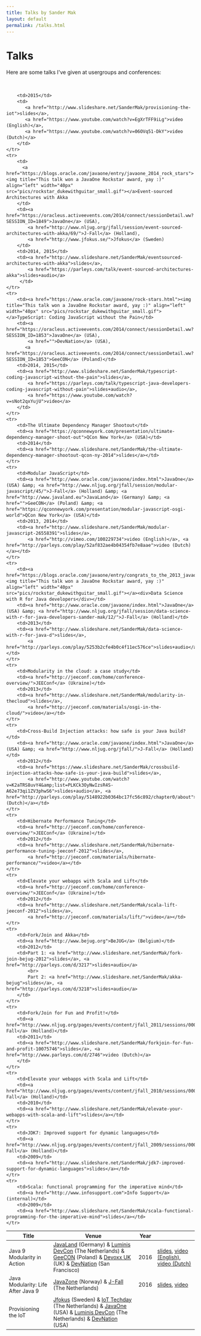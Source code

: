 ```yaml
---
title: Talks by Sander Mak
layout: default
permalink: /talks.html
---
```


# Talks
Here are some talks I've given at usergroups and conferences:

<br>
<table class="table table-bordered table-striped">
	<thead>
		<tr>
			<th>Title</th>
			<th>Venue</th>
			<th>Year</th>
			<th></th>
		</tr>
	</thead>
	<tr>
		<td>Java 9 Modularity in Action</td>
		<td>
			<a href="http://javaland.eu/">JavaLand</a> (Germany)
			&amp; <a href="https://devcon.luminis.eu/">Luminis DevCon</a> (The Netherlands)
			&amp; <a href="http://2016.geecon.org/">GeeCON</a> (Poland)
			&amp; <a href="http://www.devoxx.co.uk/">Devoxx UK</a> (UK)
			&amp; <a href="http://www.devnation.org/">DevNation</a> (San Francisco)
		</td>
		<td>2016</td>
		<td>
			<a href="http://www.slideshare.net/SanderMak/java-9-modularity-in-action">slides</a>,
			<a href="https://www.youtube.com/watch?v=XwXL7urUlP4">video (English)</a>,
			<a href="https://www.youtube.com/watch?v=DWyKc4gHglk">video (Dutch)</a>
		</td>
	</tr>
	<tr>
		<td>Java Modularity: Life After Java 9</td>
		<td>
			<a href="http://javazone.no/">JavaZone</a> (Norway)
			&amp; <a href="http://www.nljug.org/jfall/2015/">J-Fall</a> (The Netherlands)
		</td>
		<td>2016</td>
		<td>
			<a href="http://www.slideshare.net/SanderMak/java-modularity-life-after-java-9">slides</a>,
			<a href="https://vimeo.com/138736736">video</a>
		</td>
	</tr>
	<tr>
		<td>Provisioning the IoT</td>
		<td><a href="http://www.jfokus.se/">Jfokus</a> (Sweden)
			&amp; <a href="http://www.iottechday.nl">IoT Techday</a> (The Netherlands)
			&amp; <a href="http://javaone.com">JavaOne</a> (USA)
			&amp; <a href="https://devcon.luminis.eu">Luminis DevCon</a> (The Netherlands)
			&amp; <a href="http://www.devnation.org">DevNation</a> (USA)
		</td>

		<td>2015</td>
		<td>
		   <a href="http://www.slideshare.net/SanderMak/provisioning-the-iot">slides</a>,
		   <a href="https://www.youtube.com/watch?v=EgXrTFF9iLg">video (English)</a>,
		   <a href="https://www.youtube.com/watch?v=06OVq51-DkY">video (Dutch)</a>
		</td>
	</tr>
	<tr>
		<td>
		  <a href="https://blogs.oracle.com/javaone/entry/javaone_2014_rock_stars"><img title="This talk won a JavaOne Rockstar award, yay :)" align="left" width="40px" src="pics/rockstar_dukewithguitar_small.gif"></a>Event-sourced Architectures with Akka
		</td>
		<td><a href="https://oracleus.activeevents.com/2014/connect/sessionDetail.ww?SESSION_ID=1849">JavaOne</a> (USA),
			<a href="http://www.nljug.org/jfall/session/event-sourced-architectures-with-akka/69/">J-Fall</a> (Holland),
			<a href="http://www.jfokus.se/">Jfokus</a> (Sweden)
		</td>
		<td>2014, 2015</td>
		<td><a href="http://www.slideshare.net/SanderMak/eventsourced-architectures-with-akka">slides</a>,
		    <a href="https://parleys.com/talk/event-sourced-architectures-akka">slides+audio</a>
		 </td>
	</tr>
	<tr>
		<td><a href="https://www.oracle.com/javaone/rock-stars.html"><img title="This talk won a JavaOne Rockstar award, yay :)" align="left" width="40px" src="pics/rockstar_dukewithguitar_small.gif"></a>TypeScript: Coding JavaScript without the Pain</td>
		<td><a href="https://oracleus.activeevents.com/2014/connect/sessionDetail.ww?SESSION_ID=1853">JavaOne</a> (USA),
			<a href="">DevNation</a> (USA),
		   <a href="https://oracleus.activeevents.com/2014/connect/sessionDetail.ww?SESSION_ID=1853">GeeCON</a> (Poland)</td>
		<td>2014, 2015</td>
		<td><a href="http://www.slideshare.net/SanderMak/typescript-coding-javascript-without-the-pain">slides</a>,
		    <a href="https://parleys.com/talk/typescript-java-developers-coding-javascript-without-pain">slides+audio</a>,
		    <a href="https://www.youtube.com/watch?v=sNot2qxYujU">video</a>
		</td>
	</tr>
	<tr>
		<td>The Ultimate Dependency Manager Shootout</td>
		<td><a href="https://qconnewyork.com/presentation/ultimate-dependency-manager-shoot-out">QCon New York</a> (USA)</td>
		<td>2014</td>
		<td><a href="http://www.slideshare.net/SanderMak/the-ultimate-dependency-manager-shootout-qcon-ny-2014">slides</a></td>
	</tr>
	<tr>
		<td>Modular JavaScript</td>
		<td><a href="http://www.oracle.com/javaone/index.html">JavaOne</a> (USA) &amp; <a href="http://www.nljug.org/jfall/session/modular-javascript/45/">J-Fall</a> (Holland) &amp; <a href="http://www.javaland.eu">JavaLand</a> (Germany) &amp; <a href="">GeeCON</a> (Poland) &amp; <a href="https://qconnewyork.com/presentation/modular-javascript-osgi-world">QCon New York</a> (USA)</td>
		<td>2013, 2014</td>
		<td><a href="http://www.slideshare.net/SanderMak/modular-javascript-26558391">slides</a>,
		    <a href="http://vimeo.com/100229734">video (English)</a>, <a href="http://parleys.com/play/52af832ae4b04354fb7e8aae">video (Dutch)</a></td>
	</tr>
	<tr>
		<td><a href="https://blogs.oracle.com/javaone/entry/congrats_to_the_2013_javaone"><img title="This talk won a JavaOne Rockstar award, yay :)" align="left" width="40px" src="pics/rockstar_dukewithguitar_small.gif"></a><div>Data Science with R for Java developers</div></td>
		<td><a href="http://www.oracle.com/javaone/index.html">JavaOne</a> (USA) &amp; <a href="http://www.nljug.org/jfall/session/data-science-with-r-for-java-developers-sander-mak/12/">J-Fall</a> (Holland)</td>
		<td>2013</td>
		<td><a href="http://www.slideshare.net/SanderMak/data-science-with-r-for-java-d">slides</a>,
		    <a href="http://parleys.com/play/5253b2cfe4b0c4f11ec576ce">slides+audio</a></td>
	</tr>
	<tr>
		<td>Modularity in the cloud: a case study</td>
		<td><a href="http://jeeconf.com/home/conference-overview/">JEEConf</a> (Ukraine)</td>
		<td>2013</td>
		<td><a href="http://www.slideshare.net/SanderMak/modularity-in-thecloud">slides</a>,
		    <a href="http://jeeconf.com/materials/osgi-in-the-cloud/">video</a></td>
	</tr>
	<tr>
		<td>Cross-Build Injection attacks: how safe is your Java build?</td>
		<td><a href="http://www.oracle.com/javaone/index.html">JavaOne</a> (USA) &amp; <a href="http://www.nljug.org/jfall/">J-Fall</a> (Holland)</td>
		<td>2012</td>
		<td><a href="https://www.slideshare.net/SanderMak/crossbuild-injection-attacks-how-safe-is-your-java-build">slides</a>,
		    <a href="http://www.youtube.com/watch?v=K2aTRS8uvY4&amp;list=PLKCk3OyNwIzsR4S-A62e73qi1ZV3phwS6">slides+audio</a>, <a href="http://parleys.com/play/5148922b0364bc17fc56c892/chapter0/about">video (Dutch)</a></td>
	</tr>
	<tr>
		<td>Hibernate Performance Tuning</td>
		<td><a href="http://jeeconf.com/home/conference-overview/">JEEConf</a> (Ukraine)</td>
		<td>2012</td>
		<td><a href="http://www.slideshare.net/SanderMak/hibernate-performance-tuning-jeeconf-2012">slides</a>,
		    <a href="http://jeeconf.com/materials/hibernate-performance/">video</a></td>
	</tr>
	<tr>
		<td>Elevate your webapps with Scala and Lift</td>
		<td><a href="http://jeeconf.com/home/conference-overview/">JEEConf</a> (Ukraine)</td>
		<td>2012</td>
		<td><a href="http://www.slideshare.net/SanderMak/scala-lift-jeeconf-2012">slides</a>,
		    <a href="http://jeeconf.com/materials/lift/">video</a></td>
	</tr>
	<tr>
		<td>Fork/Join and Akka</td>
		<td><a href="http://www.bejug.org">BeJUG</a> (Belgium)</td>
		<td>2012</td>
		<td>Part 1: <a href="http://www.slideshare.net/SanderMak/fork-join-bejug-2012">slides</a>, <a href="http://parleys.com/d/3217">slides+audio</a>
			<br>
			Part 2: <a href="http://www.slideshare.net/SanderMak/akka-bejug">slides</a>, <a href="http://parleys.com/d/3218">slides+audio</a>
		</td>
	</tr>
	<tr>
		<td>Fork/Join for Fun and Profit!</td>
		<td><a href="http://www.nljug.org/pages/events/content/jfall_2011/sessions/00060/">J-Fall</a> (Holland)</td>
		<td>2011</td>
		<td><a href="http://www.slideshare.net/SanderMak/forkjoin-for-fun-and-profit-10075746">slides</a>, <a href="http://www.parleys.com/d/2746">video (Dutch)</a>
		</td>
	</tr>
	<tr>
		<td>Elevate your webapps with Scala and Lift</td>
		<td><a href="http://www.nljug.org/pages/events/content/jfall_2010/sessions/00016/">J-Fall</a> (Holland)</td>
		<td>2010</td>
		<td><a href="http://www.slideshare.net/SanderMak/elevate-your-webapps-with-scala-and-lift">slides</a></td>
	</tr>
	<tr>
		<td>JDK7: Improved support for dynamic languages</td>
		<td><a href="http://www.nljug.org/pages/events/content/jfall_2009/sessions/00004/">J-Fall</a> (Holland)</td>
		<td>2009</td>
		<td><a href="http://www.slideshare.net/SanderMak/jdk7-improved-support-for-dynamic-languages">slides</a></td>
	</tr>
	<tr>
		<td>Scala: functional programming for the imperative mind</td>
		<td><a href="http://www.infosupport.com">Info Support</a> (internal)</td>
		<td>2009</td>
		<td><a href="http://www.slideshare.net/SanderMak/scala-functional-programming-for-the-imperative-mind">slides</a></td>
	</tr>
</table>
